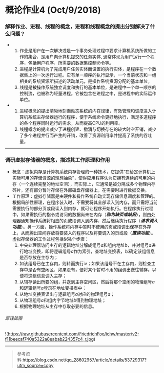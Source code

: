 # 概论作业4 (Oct/9/2018) #
### 解释作业、进程、线程的概念，进程和线程概念的提出分别解决了什么问题？ ###
* 1. 作业是用户在一次解决或是一个事务处理过程中要求计算机系统所做的工作的集合，是用户向计算机提交的任务实体, 通常体现为用户运行一个程序，包括用户程序、所需要的数据集控制命令等。
  2. 进程是计算机为了完成用户任务实体而设置的执行实体，是程序在一个数据集上的一次运行过程。它有单一顺序的执行显示，一个当前状态和一组相关的系统资源所描述的活动单元，是操作系统资源分配的基本单位。
  3. 线程是被操作系统独立调度和执行的基本单位，是进程中一个单一顺序的控制流，也被称为轻量进程。它被包含在进程之中，是进程中的实际运作单位。
* 1. 进程概念的提出清晰地刻画动态系统的内在规律，有效管理和调度进入计算机系统主存储器运行的程序，便于系统命令更好地执行，满足多道程序的各个程序同时运行的需求，从而提高CPU的利用率。
  2. 线程概念的提出减少了进程创建、撤消与切换存在的较大时空开销，减少了多个进程并行而产生的开销，改善了资源利用率并提高了系统的吞吐量。
***
### 调研虚拟存储器的概念，描述其工作原理和作用 ###
* 概念：虚拟内存是计算机系统内存管理的一种技术，它提供“在给定计算机上实际可用的存储资源的理想抽象”，使得应用程序认为它拥有连续的可用的内存（一个连续完整的地址空间），而实际上，它通常是被分隔成多个物理内存碎片，还有部分暂时存储在外部磁盘存储器上，在需要时进行数据交换。
* 工作原理：虚拟存储器是由硬件和操作系统自动实现存储信息调度和管理的。根据局部性原理，在程序装入时，不需要将其全部读入到内存，而只需将当前需要执行的部分页或段读入到内存，就可让程序开始执行。在程序执行过程中，如果需执行的指令或访问的数据尚未在内存（***称为缺页或缺段***），则由处理器通知操作系统将相应的页或段调入到内存，然后继续执行程序（***请求调入功能***）。另一方面，操作系统将内存中暂时不使用的页或段调出保存在外存上，从而腾出空间存放将要装入的程序以及将要调入的页或段（***置换功能***）。虚拟存储器的工作过程包括&6&个步骤：
  1. 中央处理器访问主存的逻辑地址分解成组号$a$和组内地址$b$，并对组号$a$进行地址变换，即将逻辑组号$a$作为索引，查地址变换表，以确定该组信息是否存放在主存内；
  2. 如该组号已在主存内，则转而执行ⅳ；如果该组号不在主存内，则检查主存中是否有空闲区，如果没有，便将某个暂时不用的组调出送往辅存，以便将这组信息调入主存；
  3. 从辅存读出所要的组，并送到主存空闲区，然后将那个空闲的物理组号$a$和逻辑组号$a$登录在地址变换表中；
  4. 从地址变换表读出与逻辑组号$a$对应的物理组号$a$；
  5. 从物理组号$a$和组内字节地址$b$得到物理地址；
  6. 根据物理地址从主存中存取必要的信息。
  
###### 原理简图
!(https://raw.githubusercontent.com/FriedrichFoo/ichw/master/v2-f11beecaf740a5322a8eabab224357c4_r.jpg)
***
> 参考资料:<https://blog.csdn.net/qq_28602957/article/details/53729317?utm_source=copy>
